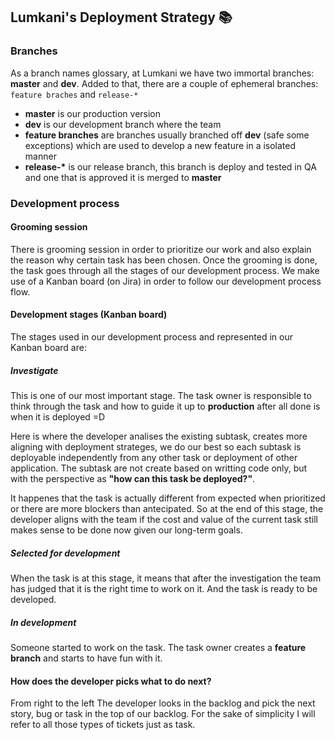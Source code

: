 ## Lumkani's Deployment Strategy 📚

### Branches

As a branch names glossary, at Lumkani we have two immortal branches: **master** and **dev**. Added to that, there are a couple of ephemeral branches: `feature braches` and `release-*`

* **master** is our production version 
* **dev** is our development branch where the team 
* **feature branches** are branches usually branched off **dev** (safe some exceptions) which are used to develop a new feature in a isolated manner
* __release-*__ is our release branch, this branch is deploy and tested in QA and one that is approved it is merged to **master**

### Development process

#### Grooming session

There is grooming session in order to prioritize our work and also explain the reason why certain task has been chosen. Once the grooming is done, the task goes through all the stages of our development process. We make use of a Kanban board (on Jira) in order to follow our development process flow.

#### Development stages (Kanban board)

The stages used in our development process and represented in our Kanban board are:

##### Investigate

This is one of our most important stage. The task owner is responsible to think through the task and how to guide it up to <strong>production</strong> after all done is when it is deployed =D 

Here is where the developer analises the existing subtask, creates more aligning with deployment strateges, we do our best so each subtask is deployable independently from any other task or deployment of other application. The subtask are not create based on writting code only, but with the perspective as **"how can this task be deployed?"**.

 It happenes that the task is actually different from expected when prioritized or there are more blockers than antecipated. So at the end of this stage, the developer aligns with the team if the cost and value of the current task still makes sense to be done now given our long-term goals.

##### Selected for development

When the task is at this stage, it means that after the investigation the team has judged that it is the right time to work on it. And the task is ready to be developed.

##### In development

Someone started to work on the task. The task owner creates a **feature branch** and starts to have fun with it.

#### How does the developer picks what to do next?

From right to the left
The developer looks in the backlog and pick the next story, bug or task in the top of our backlog. For the sake of simplicity I will refer to all those types of tickets just as task.
